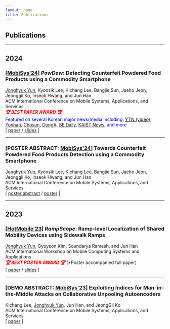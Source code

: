 ```yaml
---
layout: page
title: Publications
---
```


## Publications

<hr> 

## 2024

### **[[MobiSys'24](https://www.sigmobile.org/mobisys/2024)]** **<i>PowDew</i>: Detecting Counterfeit Powdered Food Products using a Commodity Smartphone**   
<u>Jonghyuk Yun</u>, Kyoosik Lee, Kichang Lee, Bangjie Sun, Jaeho Jeon, Jeonggil Ko, Inseok Hwang, and Jun Han  
ACM International Conference on Mobile Systems, Applications, and Services  
<span style="color: red;"><strong><em>🏆 BEST PAPER AWARD 🏆</em></strong></span>  
<span style="color: blue;">Featured on several Korean major news/media including: [YTN (video)](https://www.youtube.com/watch?v=YSUQKdiXhOE&ab_channel=YTN), [Yonhap](https://www.yna.co.kr/view/AKR20240802037500063), [Chosun](https://www.chosun.com/economy/science/2024/08/02/Q5YWOUU4M5HLORQOOU4VEAWPIE/), [DongA](https://m.dongascience.com/news.php?idx=66807), [SE Daily](https://www.sedaily.com/NewsView/2DCUYKINTT), [KAIST News](https://researchnews.kaist.ac.kr/researchnews/html/news/?mode=V&mng_no=38770&skey=prof&sval=%ED%95%9C%EC%A4%80&list_s_date=&list_e_date=&GotoPage=1), and more</span>  
[ [paper](https://dl.acm.org/doi/10.1145/3643832.3661877) / [slides](https://drive.google.com/file/d/1NO5tmbwEX3GliSWQcCYWLwNuodsS2zev/view?usp=drive_link) ] 

<hr> 

### **[POSTER ABSTRACT: [MobiSys'24](https://www.sigmobile.org/mobisys/2024/)]** **Towards Counterfeit Powdered Food Products Detection using a Commodity Smartphone**  
<u>Jonghyuk Yun</u>, Kyoosik Lee, Kichang Lee, Bangjie Sun, Jaeho Jeon, Jeonggil Ko, Inseok Hwang, and Jun Han  
ACM International Conference on Mobile Systems, Applications, and Services  
[ [poster abstract](https://dl.acm.org/doi/10.1145/3643832.3661398) / [poster](https://drive.google.com/file/d/1cLGrmBnHlZuLBoTdw-8_T-Ua4KT8szAu/view?usp=sharing) ] 

<hr> 

## 2023

### **[[HotMobile'23](https://hotmobile.org/2023/)]** **<i>RampScope</i>: Ramp-level Localization of Shared Mobility Devices using Sidewalk Ramps**  
<u>Jonghyuk Yun</u>, Gyuyeon Kim, Soundarya Ramesh, and Jun Han  
ACM International Workshop on Mobile Computing Systems and Applications  
<span style="color: red;"><strong><em>🏆 BEST POSTER AWARD 🏆</em></strong></span> (*Poster accompanied full paper)  
[ [paper](https://dl.acm.org/doi/abs/10.1145/3572864.3580334) / [slides](https://drive.google.com/file/d/1fXiNkK_Yi901q7NssSk9TylWzYm1Nvxb/view) ] 

<hr> 

### **[DEMO ABSTRACT: [MobiSys'23](https://www.sigmobile.org/mobisys/2023/)]** **Exploiting Indices for Man-in-the-Middle Attacks on Collaborative Unpooling Autoencoders**  
Kichang Lee, <u>Jonghyuk Yun</u>, Jun Han, and JeongGil Ko  
ACM International Conference on Mobile Systems, Applications, and Services  
[ [paper](https://dl.acm.org/doi/abs/10.1145/3581791.3597291) ]
